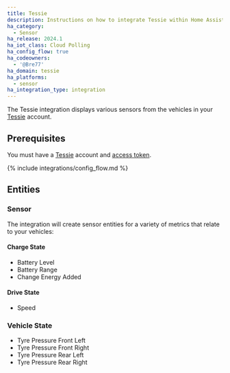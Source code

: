 ```yaml
---
title: Tessie
description: Instructions on how to integrate Tessie within Home Assistant.
ha_category:
  - Sensor
ha_release: 2024.1
ha_iot_class: Cloud Polling
ha_config_flow: true
ha_codeowners:
  - '@Bre77'
ha_domain: tessie
ha_platforms:
  - sensor
ha_integration_type: integration
---
```


The Tessie integration displays various sensors from the vehicles in your [Tessie](https://my.tessie.com/) account.

## Prerequisites

You must have a [Tessie](https://my.tessie.com/) account and [access token](https://my.tessie.com/settings/api).

{% include integrations/config_flow.md %}

## Entities

### Sensor

The integration will create sensor entities for a variety of metrics that relate to your vehicles:

#### Charge State
- Battery Level
- Battery Range
- Change Energy Added

#### Drive State
- Speed

### Vehicle State
- Tyre Pressure Front Left
- Tyre Pressure Front Right
- Tyre Pressure Rear Left
- Tyre Pressure Rear Right